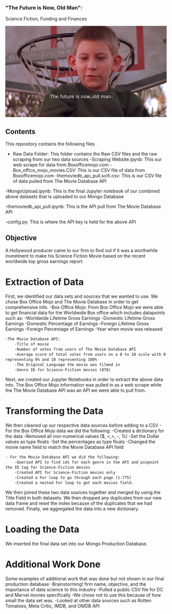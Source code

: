 ### "The Future is Now, Old Man":
Science Fiction, Funding and Finances

<img src="https://github.com/Cabone01/the_future_is_now/blob/main/RawData/thefutureisnow.png" width="600">

## Contents
This repository contains the following files

- Raw Data Folder: This folder contains the Raw CSV files and the raw scraping from our two data sources
    -Scraping Website.ipynb: This our web scrape for data from Boxofficemojo.com
    -Box_office_mojo_movies.CSV: This is our CSV file of data from Boxofficemojo.com
    -themoviedb_api_pull.scifi.csv: This is our CSV file of data pulled from The Movie Database API

-MongoUpload.ipynb: This is the final Jupyter notebook of our combined above datasets that is uploaded to our Mongo Database

-themoviedb_api_pull.ipynb: This is the API pull from The Movie Database API

-config.py: This is where the API key is held for the above API

## Objective
A Hollywood producer came to our firm to find out if it was a worthwhile investment to make his Science Fiction Movie based on the recent worldwide top gross earnings report.

# Extraction of Data
First, we identified our data sets and sources that we wanted to use. We chose Box Office Mojo and The Movie Database in order to get comprehensive info.
    -Box Office Mojo: From Box Office Mojo we were able to get financial data for the Worldwide Box office which includes datapoints such as:
        -Worldwide Lifetime Gross Earnings
        -Domestic Lifetime Gross Earnings
        -Domestic Percentage of Earnings
        -Foreign Lifetime Gross Earnings
        -Foreign Percentage of Earnings
        -Year when movie was released

    -The Movie Database API:
        -Title of movie
        -Number of votes from users of The Movie Database API
        -Average score of total votes from users on a 0 to 10 scale with 0 representing 0% and 10 representing 100%
        -The Original Language the movie was filmed in
        -Genre ID for Science-Fiction movies (878)

Next, we created our Jupyter Notebooks in order to extract the above data into. The Box Office Mojo information was pulled in as a web scrape while the The Movie Database API was an API we were able to pull from.

# Transforming the Data
We then cleaned up our respective data sources before adding to a CSV
    - For the Box Office Mojo data we did the following:
        -Created a dictionary for the data
        -Removed all non-numerical values ($, <,>, -, %)
        -Set the Dollar values as type floats
        -Set the percentages as type floats
        -Changed the movie name field to match the Movie Database API field

    - For the Movie Database API we did the following:
        -Queried API to find ids for each genre in the API and pinpoint the ID tag for Science-Fiction movies
        -Created API for Science-Fiction movies only
        -Created a For loop to go through each page (1-775)
        -Created a nested For loop to get each movies field.
        
We then joined these two data sources together and merged by using the Title Field in both datasets. We then dropped any duplicates from our new data frame and reset the index because of the duplicates that we had removed. Finally, we aggregated the data into a new dictionary.

# Loading the Data
We inserted the final data set into our Mongo Production Database.

# Additional Work Done
Some examples of additional work that was done but not shown in our final production database
    -Brainstorming! firm name, objective, and the importance of data science to this industry
    -Pulled a public CSV file for DC and Marvel movies specifically
        -We chose not to use this because of how small the data set was.
    -Looked at other data sources such as Rotten Tomatoes, Meta Critic, IMDB, and OMDB API
    
